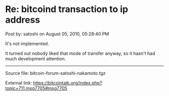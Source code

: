 # Re: bitcoind transaction to ip address

Post by: satoshi on August 05, 2010, 05:28:40 PM

It's not implemented.

It turned out nobody liked that mode of transfer anyway, so it hasn't had much development attention.

---

Source file: bitcoin-forum-satoshi-nakamoto.tgz

External link: https://bitcointalk.org/index.php?topic=711.msg7705#msg7705
